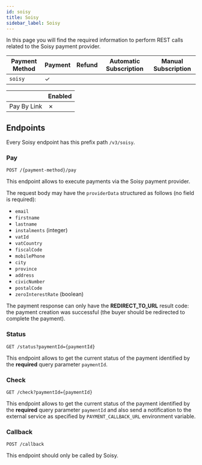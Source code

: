 ```yaml
---
id: soisy
title: Soisy
sidebar_label: Soisy
---
```


<!--
WARNING: this file was automatically generated by Mia-Platform Doc Aggregator.
DO NOT MODIFY IT BY HAND.
Instead, modify the source file and run the aggregator to regenerate this file.
-->

In this page you will find the required information to perform REST calls related to the Soisy payment provider.

| Payment Method | Payment | Refund | Automatic Subscription | Manual Subscription |
|----------------|---------|--------|------------------------|---------------------|
| `soisy `       | ✓       |        |                        |                     | 

|              | Enabled |
|--------------|---------|
| Pay By Link  | ✗       |

## Endpoints

Every Soisy endpoint has this prefix path `/v3/soisy`.

### Pay

`POST /{payment-method}/pay`

This endpoint allows to execute payments via the Soisy payment provider.

The request body may have the `providerData` structured as follows (no field is required):
- `email`
- `firstname`
- `lastname`
- `instalments` (integer)
- `vatId`
- `vatCountry`
- `fiscalCode`
- `mobilePhone`
- `city`
- `province`
- `address`
- `civicNumber`
- `postalCode`
- `zeroInterestRate` (boolean)

The payment response can only have the **REDIRECT_TO_URL** result code: the payment creation was successful (the buyer
should be redirected to complete the payment).


### Status

`GET /status?paymentId={paymentId}`

This endpoint allows to get the current status of the payment identified by the **required** query parameter `paymentId`.


### Check

`GET /check?paymentId={paymentId}`

This endpoint allows to get the current status of the payment identified by the **required** query parameter `paymentId` and also send a notification to the external service as specified by `PAYMENT_CALLBACK_URL` environment variable.


### Callback

`POST /callback`

This endpoint should only be called by Soisy.
